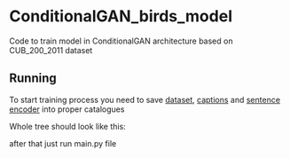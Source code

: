 # ConditionalGAN_birds_model
Code to train model in ConditionalGAN architecture based on CUB_200_2011 dataset

## Running
To start training process you need to save [dataset](https://data.caltech.edu/records/65de6-vp158), [captions](https://drive.google.com/file/d/0B3y_msrWZaXLT1BZdVdycDY5TEE/view?resourcekey=0-sZrhftoEfdvHq6MweAeCjA) and [sentence encoder](https://www.kaggle.com/models/google/universal-sentence-encoder/frameworks/tensorFlow2/variations/universal-sentence-encoder/versions/2?tfhub-redirect=true) into proper catalogues 

Whole tree should look like this:


after that just run main.py file
